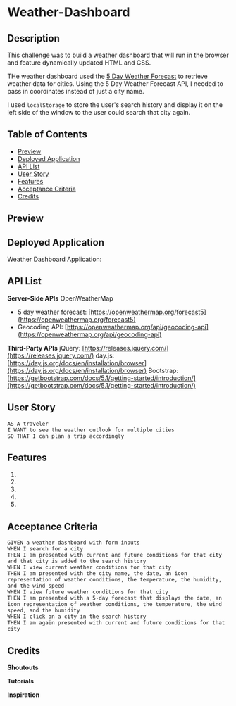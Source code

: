 # Weather-Dashboard

## Description

This challenge was to build a weather dashboard that will run in the browser and feature dynamically updated HTML and CSS.

THe weather dashboard used the [5 Day Weather Forecast](https://openweathermap.org/forecast5) to retrieve weather data for cities. Using the 5 Day Weather Forecast API, I needed to pass in coordinates instead of just a city name.

I used `localStorage` to store the user's search history and display it on the left side of the window to the user could search that city again.

## Table of Contents
- [Preview](#preview)
- [Deployed Application](#deployed-application)
- [API List](#api-list)
- [User Story](#user-story)
- [Features](#features)
- [Acceptance Criteria](#acceptance-criteria)
- [Credits](#credits)

## Preview

## Deployed Application

Weather Dashboard Application: []()

## API List

**Server-Side APIs**
OpenWeatherMap
- 5 day weather forecast: [https://openweathermap.org/forecast5](https://openweathermap.org/forecast5)
- Geocoding API: [https://openweathermap.org/api/geocoding-api](https://openweathermap.org/api/geocoding-api)

**Third-Party APIs**
jQuery: [https://releases.jquery.com/](https://releases.jquery.com/)
day.js: [https://day.js.org/docs/en/installation/browser](https://day.js.org/docs/en/installation/browser)
Bootstrap: [https://getbootstrap.com/docs/5.1/getting-started/introduction/](https://getbootstrap.com/docs/5.1/getting-started/introduction/)

## User Story

```
AS A traveler
I WANT to see the weather outlook for multiple cities
SO THAT I can plan a trip accordingly
```

## Features

1. 
2.
3.
4.
5.

## Acceptance Criteria

```
GIVEN a weather dashboard with form inputs
WHEN I search for a city
THEN I am presented with current and future conditions for that city and that city is added to the search history
WHEN I view current weather conditions for that city
THEN I am presented with the city name, the date, an icon representation of weather conditions, the temperature, the humidity, and the wind speed
WHEN I view future weather conditions for that city
THEN I am presented with a 5-day forecast that displays the date, an icon representation of weather conditions, the temperature, the wind speed, and the humidity
WHEN I click on a city in the search history
THEN I am again presented with current and future conditions for that city
```

## Credits

**Shoutouts**

**Tutorials**

**Inspiration**